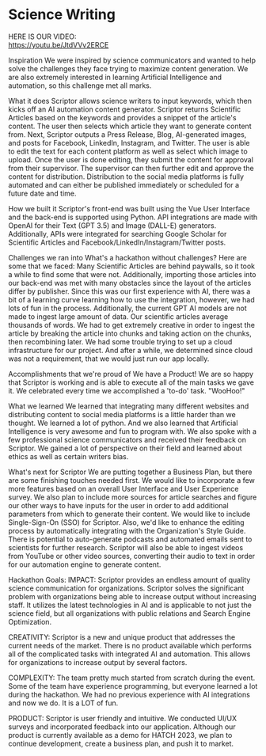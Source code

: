# Science Writing


HERE IS OUR VIDEO:  
https://youtu.be/JtdVVv2ERCE


Inspiration
We were inspired by science communicators and wanted to help solve the challenges they face trying to maximize content generation. We are also extremely interested in learning Artificial Intelligence and automation, so this challenge met all marks.

What it does
Scriptor allows science writers to input keywords, which then kicks off an AI automation content generator. Scriptor returns Scientific Articles based on the keywords and provides a snippet of the article's content. The user then selects which article they want to generate content from. Next, Scriptor outputs a Press Release, Blog, AI-generated images, and posts for Facebook, LinkedIn, Instagram, and Twitter.
The user is able to edit the text for each content platform as well as select which image to upload. Once the user is done editing, they submit the content for approval from their supervisor. The supervisor can then further edit and approve the content for distribution. Distribution to the social media platforms is fully automated and can either be published immediately or scheduled for a future date and time.

How we built it
Scriptor's front-end was built using the Vue User Interface and the back-end is supported using Python. API integrations are made with OpenAI for their Text (GPT 3.5) and Image (DALL-E) generators. Additionally, APIs were integrated for searching Google Scholar for Scientific Articles and Facebook/LinkedIn/Instagram/Twitter posts.

Challenges we ran into
What's a hackathon without challenges? Here are some that we faced: Many Scientific Articles are behind paywalls, so it took a while to find some that were not. Additionally, importing those articles into our back-end was met with many obstacles since the layout of the articles differ by publisher. Since this was our first experience with AI, there was a bit of a learning curve learning how to use the integration, however, we had lots of fun in the process. Additionally, the current GPT AI models are not made to ingest large amount of data. Our scientific articles average thousands of words. We had to get extremely creative in order to ingest the article by breaking the article into chunks and taking action on the chunks, then recombining later. We had some trouble trying to set up a cloud infrastructure for our project. And after a while, we determined since cloud was not a requirement, that we would just run our app locally.

Accomplishments that we're proud of
We have a Product! We are so happy that Scriptor is working and is able to execute all of the main tasks we gave it. We celebrated every time we accomplished a 'to-do' task. "WooHoo!"

What we learned
We learned that integrating many different websites and distributing content to social media platforms is a little harder than we thought. We learned a lot of python. And we also learned that Artificial Intelligence is very awesome and fun to program with. We also spoke with a few professional science communicators and received their feedback on Scriptor. We gained a lot of perspective on their field and learned about ethics as well as certain writers bias.

What's next for Scriptor
We are putting together a Business Plan, but there are some finishing touches needed first. We would like to incorporate a few more features based on an overall User Interface and User Experience survey. We also plan to include more sources for article searches and figure our other ways to have inputs for the user in order to add additional parameters from which to generate their content. We would like to include Single-Sign-On (SSO) for Scriptor. Also, we'd like to enhance the editing process by automatically integrating with the Organization's Style Guide. There is potential to auto-generate podcasts and automated emails sent to scientists for further research. Scriptor will also be able to ingest videos from YouTube or other video sources, converting their audio to text in order for our automation engine to generate content.

Hackathon Goals:
IMPACT: Scriptor provides an endless amount of quality science communication for organizations. Scriptor solves the significant problem with organizations being able to increase output without increasing staff. It utilizes the latest technologies in AI and is applicable to not just the science field, but all organizations with public relations and Search Engine Optimization.

CREATIVITY: Scriptor is a new and unique product that addresses the current needs of the market. There is no product available which performs all of the complicated tasks with integrated AI and automation. This allows for organizations to increase output by several factors.

COMPLEXITY: The team pretty much started from scratch during the event. Some of the team have experience programming, but everyone learned a lot during the hackathon. We had no previous experience with AI integrations and now we do. It is a LOT of fun.

PRODUCT: Scriptor is user friendly and intuitive. We conducted UI/UX surveys and incorporated feedback into our application. Although our product is currently available as a demo for HATCH 2023, we plan to continue development, create a business plan, and push it to market.
